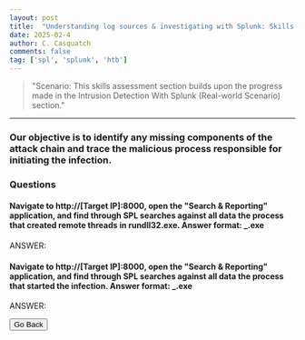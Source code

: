 ```yaml
---
layout: post
title:  "Understanding log sources & investigating with Splunk: Skills assessment"
date: 2025-02-4
author: C. Casquatch
comments: false
tag: ['spl', 'splunk', 'htb']
---
```


> "Scenario: This skills assessment section builds upon the progress made in the Intrusion Detection With Splunk (Real-world Scenario) section."

---------------------

### Our objective is to identify any missing components of the attack chain and trace the malicious process responsible for initiating the infection.

### Questions

#### Navigate to http://[Target IP]:8000, open the "Search & Reporting" application, and find through SPL searches against all data the process that created remote threads in rundll32.exe. Answer format: _.exe
ANSWER:

#### Navigate to http://[Target IP]:8000, open the "Search & Reporting" application, and find through SPL searches against all data the process that started the infection. Answer format: _.exe
ANSWER:


<button onclick="history.back()">Go Back</button>
